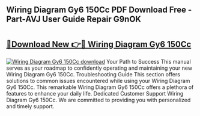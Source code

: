 ## Wiring Diagram Gy6 150Cc PDF Download Free - Part-AVJ User Guide Repair G9nOK

# <h2><a href="http://dfr8dli.blite.top/?on=Wiring+Diagram+Gy6+150Cc">🔗Download New 👉🔴 Wiring Diagram Gy6 150Cc</a></h2>

[![Wiring Diagram Gy6 150Cc download](https://i.imgur.com/lujVjoI.png)](http://dfr8dli.blite.top/?on=Wiring+Diagram+Gy6+150Cc)
Your Path to Success This manual serves as your roadmap to confidently operating and maintaining your new Wiring Diagram Gy6 150Cc. Troubleshooting Guide This section offers solutions to common issues encountered while using your Wiring Diagram Gy6 150Cc. This remarkable Wiring Diagram Gy6 150Cc offers a plethora of features to enhance your daily life. Dedicated Customer Support Wiring Diagram Gy6 150Cc. We are committed to providing you with personalized and timely support.
